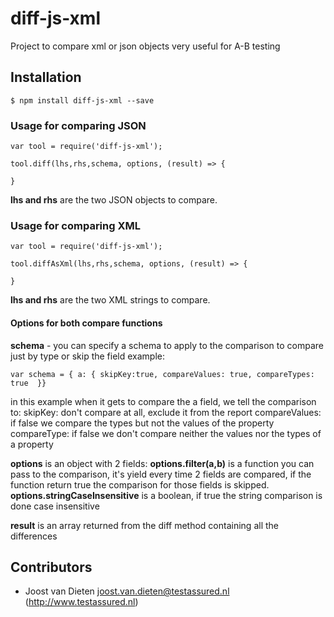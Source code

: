 # diff-js-xml
Project to compare xml or json objects very useful for A-B testing

## Installation
```
$ npm install diff-js-xml --save
```

### Usage for comparing JSON
```
var tool = require('diff-js-xml');
 
tool.diff(lhs,rhs,schema, options, (result) => {

}
```
**lhs and rhs** are the two JSON objects to compare.

### Usage for comparing XML
```
var tool = require('diff-js-xml');
 
tool.diffAsXml(lhs,rhs,schema, options, (result) => {

}
```
**lhs and rhs** are the two XML strings to compare.

#### Options for both compare functions
**schema** - you can specify a schema to apply to the comparison to compare just by type or skip the field
example:
```
var schema = { a: { skipKey:true, compareValues: true, compareTypes: true  }}

```
in this example when it gets to compare the a field, we tell the comparison to:
     skipKey: don't compare at all, exclude it from the report
     compareValues: if false we compare the types but not the values of the property
     compareType: if false we don't compare neither the values nor the types of a property

**options** is an object with 2 fields:
  **options.filter(a,b)** is a function you can pass to the comparison, it's yield every time 2 fields are compared, if the function return true the comparison for those fields is skipped.
  **options.stringCaseInsensitive** is a boolean, if true the string comparison is done case insensitive

**result** is an array returned from the diff method containing all the differences

## Contributors
* Joost van Dieten <joost.van.dieten@testassured.nl> (http://www.testassured.nl)
